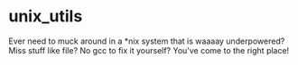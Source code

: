 # unix_utils
Ever need to muck around in a *nix system that is waaaay underpowered? Miss stuff like file? No gcc to fix it yourself? You've come to the right place!
